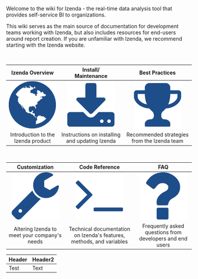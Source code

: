 Welcome to the wiki for Izenda - the real-time data analysis tool that provides self-service BI to organizations. 

This wiki serves as the main source of documentation for development teams working with Izenda, but also includes resources for end-users around report creation. If you are unfamiliar with Izenda, we recommend starting with the Izenda website.

<br>

Izenda Overview | Install/<br>Maintenance | Best Practices 
:--:|:---:|:---:
![](/Home/Overview_Globe.png)|![](/Home/Install_Download.png)|![](/Home/BestPractices_Trophy.png)
Introduction to the Izenda product|Instructions on installing and updating Izenda|Recommended strategies from the Izenda team

<br>

Customization | Code Reference | FAQ
:---:|:--:|:---:
![](/Home/Customization_Wrench.png)|![](/Home/CodeRef_Terminal.png)|![](/Home/FAQ_QuestionMark.png)
Altering Izenda to meet your company's needs|Technical documentation on Izenda's features, methods, and variables|Frequently asked questions from developers and end users

Header|Header2
---|---
Test|Text


